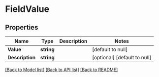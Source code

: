 # FieldValue

## Properties
Name | Type | Description | Notes
------------ | ------------- | ------------- | -------------
**Value** | **string** |  | [default to null]
**Description** | **string** |  | [optional] [default to null]

[[Back to Model list]](../README.md#documentation-for-models) [[Back to API list]](../README.md#documentation-for-api-endpoints) [[Back to README]](../README.md)

